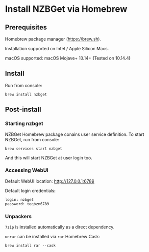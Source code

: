 # Install NZBGet via Homebrew

## Prerequisites

Homebrew package manager (https://brew.sh).

Installation supported on Intel / Apple Silicon Macs.

macOS supported: macOS Mojave+ 10.14+ (Tested on 10.14.4)

## Install
Run from console:
```
brew install nzbget
```

## Post-install

### Starting nzbget

NZBGet Homebrew package conains user service definition.
To start NZBGet, run from console:
```
brew services start nzbget
```
And this will start NZBGet at user login too.

### Accessing WebUI

Default WebUI location: http://127.0.0.1:6789

Default login credentials:
```
login: nzbget
password: tegbzn6789
```

### Unpackers

`7zip` is installed automatically as a direct dependency.

`unrar` can be installed via `rar` Homebrew Cask:

```
brew install rar --cask
```
